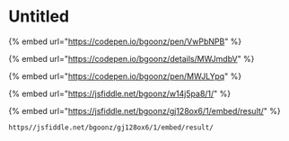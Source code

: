 # Untitled



{% embed url="https://codepen.io/bgoonz/pen/VwPbNPB" %}

{% embed url="https://codepen.io/bgoonz/details/MWJmdbV" %}

{% embed url="https://codepen.io/bgoonz/pen/MWJLYpq" %}





{% embed url="https://jsfiddle.net/bgoonz/w14j5pa8/1/" %}



{% embed url="https://jsfiddle.net/bgoonz/gj128ox6/1/embed/result/" %}







```text
https//jsfiddle.net/bgoonz/gj128ox6/1/embed/result/
```



